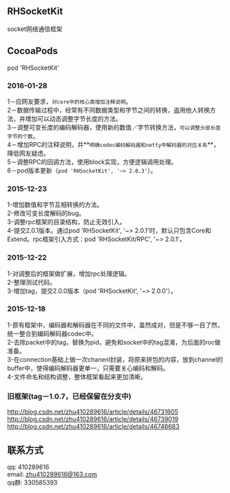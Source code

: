 ## RHSocketKit
socket网络通信框架

## CocoaPods
pod 'RHSocketKit'

### 2016-01-28
1－应网友要求，`对core中的核心类增加注释说明`。<br/>
2－数据传输过程中，经常有不同数据类型和字节之间的转换，盗用他人转换方法，并增加可以动态调整字节长度的方法。<br/>
3－调整可变长度的编码解码器，使用新的数值／字节转换方法，`可以调整头部长度字节的个数`。<br/>
4－增加RPC的注释说明，并**`明确codec编码解码器和netty中解码器的对应关系`**，降低网友疑虑。<br/>
5－调整RPC的回调方法，使用block实现，方便逻辑调用处理。<br/>
6－pod版本更新（`pod 'RHSocketKit', '~> 2.0.3'`）。

### 2015-12-23
1-增加数值和字节互相转换的方法。<br/>
2-修改可变长度解码的bug。<br/>
3-调整rpc框架的目录结构，防止无效引入。<br/>
4-提交2.0.1版本。通过pod 'RHSocketKit', '~> 2.0.1'时，默认只包含Core和Extend。rpc框架引入方式：pod 'RHSocketKit/RPC', '~> 2.0.1'。

### 2015-12-22
1-对调整后的框架做扩展，增加rpc处理逻辑。<br/>
2-整理测试代码。<br/>
3-增加tag，提交2.0.0版本（pod 'RHSocketKit', '~> 2.0.0'）。<br/>

### 2015-12-18
1-原有框架中，编码器和解码器在不同的文件中，虽然成对，但是不够一目了然，统一整合到编码解码器codec中。<br/>
2-去除packet中的tag，替换为pid，避免和socket中的tag混淆，为后面的roc做准备。<br/>
3-在connection基础上做一次chanenl封装，将原来拼包的内容，放到channel的buffer中，使得编码解码器更单一，只需要关心编码和解码。<br/>
4-文件命名和结构调整，整体框架看起来更加清晰。<br/>

### 旧框架(tag－1.0.7，已经保留在分支中)
http://blog.csdn.net/zhu410289616/article/details/46731605<br/>
http://blog.csdn.net/zhu410289616/article/details/46739019<br/>
http://blog.csdn.net/zhu410289616/article/details/46746683<br/>

## 联系方式
qq:        410289616<br/>
email:     zhu410289616@163.com<br/>
qq群:      330585393<br/>
